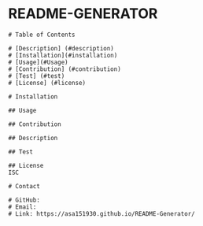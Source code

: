 # README-GENERATOR

    # Table of Contents

    # [Description] (#description)
    # [Installation](#installation)
    # [Usage](#Usage)
    # [Contribution] (#contribution)
    # [Test] (#test)
    # [License] (#license)

    # Installation
    
    ## Usage
    
    ## Contribution
    
    ## Description
    
    ## Test
    
    ## License
    ISC
    
    # Contact

    # GitHub: 
    # Email: 
    # Link: https://asa151930.github.io/README-Generator/ 